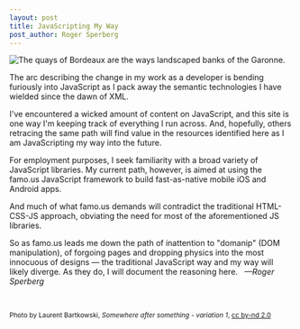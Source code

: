 ```yaml
---
layout: post
title: JavaScripting My Way
post_author: Roger Sperberg
---
```

<img src="{{ site.baseurl }}public/somewhere_after_something.jpg" alt="The quays of Bordeaux are the ways landscaped banks of the Garonne." />

The arc describing the change in my work as a developer is bending furiously into JavaScript as I pack away the semantic technologies I have wielded since the dawn of XML.

I've encountered a wicked amount of content on JavaScript, and this site is one way I'm keeping track of everything I run across. And, hopefully, others retracing the same path will find value in the resources identified here as I am JavaScripting my way into the future.

For employment purposes, I seek familiarity with a broad variety of JavaScript libraries. My current path, however, is aimed at using the famo.us JavaScript framework to build fast-as-native mobile iOS and Android apps.

And much of what famo.us demands will contradict the traditional HTML-CSS-JS approach, obviating the need for most of the aforementioned JS libraries.

So as famo.us leads me down the path of inattention to "domanip" (DOM manipulation), of forgoing pages and dropping physics into the most innocuous of designs  — the traditional JavaScript way and my way will likely diverge. As they do, I will document the reasoning here. &nbsp; *—Roger Sperberg*

<p>&nbsp; </p>

<small><a href="https://www.flickr.com/photos/52152287@N04/8438708515/in/set-72157625032282999" style="text-decoration:none;">Photo</a> by Laurent Bartkowski, <em>Somewhere after something - variation 1</em>, <a href="https://creativecommons.org/licenses/by-nd/2.0/">cc by-nd 2.0</a>